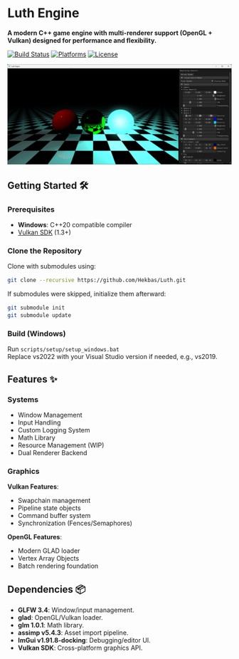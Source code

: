 # Luth Engine

**A modern C++ game engine with multi-renderer support (OpenGL + Vulkan) designed for performance and flexibility.**  

[![Build Status](https://img.shields.io/github/actions/workflow/status/Hekbas/Luth/build.yml?style=flat-square)](https://github.com/Hekbas/Luth/actions)
[![Platforms](https://img.shields.io/badge/Platforms-Windows-blue?style=flat-square)](https://github.com/Hekbas/Luth/releases/latest)
[![License](https://img.shields.io/badge/license-MIT-green.svg?style=flat-square)](LICENSE)

![Engine Screenshot](docs/screenshots/rtshader.png)

## Getting Started 🛠️

### Prerequisites
- **Windows**: C++20 compatible compiler
- [Vulkan SDK](https://vulkan.lunarg.com) (1.3+)

### Clone the Repository
Clone with submodules using:
```bash
git clone --recursive https://github.com/Hekbas/Luth.git
```
If submodules were skipped, initialize them afterward:

```bash
git submodule init
git submodule update
```
### Build (Windows)
Run ``scripts/setup/setup_windows.bat``  
Replace vs2022 with your Visual Studio version if needed, e.g., vs2019.

## Features ✨

### Systems
- Window Management
- Input Handling
- Custom Logging System
- Math Library
- Resource Management (WIP)
- Dual Renderer Backend

### Graphics
**Vulkan Features**:
- Swapchain management
- Pipeline state objects
- Command buffer system
- Synchronization (Fences/Semaphores)

**OpenGL Features**:
- Modern GLAD loader
- Vertex Array Objects
- Batch rendering foundation

## Dependencies 📦
- **GLFW 3.4**: Window/input management.
- **glad**: OpenGL/Vulkan loader.
- **glm 1.0.1**: Math library.
- **assimp v5.4.3**: Asset import pipeline.
- **ImGui v1.91.8-docking**: Debugging/editor UI.
- **Vulkan SDK**: Cross-platform graphics API.
